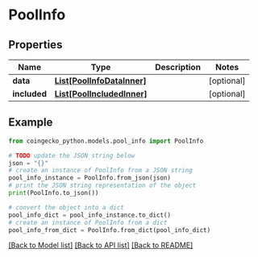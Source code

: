 # PoolInfo


## Properties

Name | Type | Description | Notes
------------ | ------------- | ------------- | -------------
**data** | [**List[PoolInfoDataInner]**](PoolInfoDataInner.md) |  | [optional] 
**included** | [**List[PoolIncludedInner]**](PoolIncludedInner.md) |  | [optional] 

## Example

```python
from coingecko_python.models.pool_info import PoolInfo

# TODO update the JSON string below
json = "{}"
# create an instance of PoolInfo from a JSON string
pool_info_instance = PoolInfo.from_json(json)
# print the JSON string representation of the object
print(PoolInfo.to_json())

# convert the object into a dict
pool_info_dict = pool_info_instance.to_dict()
# create an instance of PoolInfo from a dict
pool_info_from_dict = PoolInfo.from_dict(pool_info_dict)
```
[[Back to Model list]](../README.md#documentation-for-models) [[Back to API list]](../README.md#documentation-for-api-endpoints) [[Back to README]](../README.md)


